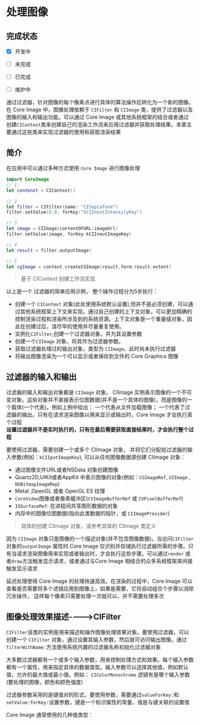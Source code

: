 # 处理图像 

## 完成状态  

- [x] 开发中
- [ ] 未完成
- [ ] 已完成
- [ ] 维护中


通过过滤器，针对图像的每个像素点进行具体的算法操作后转化为一个新的图像。在 Core Image 中，图像处理依赖于 `CIFilter` 和 `CIImage` 类，提供了过滤器以及图像的输入和输出功能。可以通过 Core Image 或其他系统框架的结合或者通过创建`CIContext`类来创建自己的渲染工作流来应用过滤器并获取处理结果。本章主要通过这些类来实现过滤器的使用和获取渲染结果


## 简介  
在应用中可以通过多种方式使用 `Core Image` 进行图像处理  

```swift
import CoreImage  
// 1
let contenxt = CIContext() 

// 2
let filter = CIFilter(name: "CISepiaTone")  
filter.setValue(0.8, forKey:"kCIInoutIntensityKey") 

// 3
let image = CIImage(contentOFURL:imageUrl)  
filter.setValue(image, forKey:kCIInoutImageKey) 

// 4 
let result = filter.outputImage!  

// 5
let cgImage = context.createCGImage(result,form:result.extent)


```  
> 基于 CIContext 创建工作流实现

以上是一个 过滤器的简单应用示例， 整个操作过程分为5步执行： 
*  创建一个 `CIContext` 对象(此处使用系统默认设置),但并不是必须创建，可以通过其他系统框架上下文来实现。通过自己创建的上下文对象，可以更加精确的控制渲染过程和渲染所涉及到的系统资源。上下文对象是一个重量级对象，因此在创建过后，请尽早的使用并尽量重复使用。    
* 实例化`CIFilter`,创建一个过滤器对象，并为其设置参数  
* 创建一个`CIImage` 对象，将其作为过滤器参数。  
* 获取过滤器处理过的输出对象，类型为 `CIImage`。此时尚未执行过滤器  
* 将输出图像渲染为一个可以显示或者保存到文件的 Core Graphics 图像  

## 过滤器的输入和输出  
过滤器的输入和输出对象都是 `CIImage` 对象。 CIImage 实例表示图像的一个不可变对象。这些对象并不直接表示位图数据(并不是一个具体的图像)，而是图像的一个载体(一个代表)。例如上例中给出： 一个代表从文件加载图像； 一个代表了过滤器的输出。只有在请求渲染图像以用来显示或输出时，Core Image 才会执行真个过程   
__设置过滤器并不是实时执行的，只有在最后需要获取直接结果时，才会执行整个过程__   


要使用过滤器，需要创建一个或多个 CIImage 对象， 并将它们分配给过滤器的输入参数(例如：`kCIIputImageKey`), 可以从任何图像数据源创建 CIImage 对象：  
* 通过图像文件URL或者NSData 对象创建图像  
* Quartz2D,UIKit或者AppKit 中表示图像的对象(例如：`CGImageRef`, `UIImage` , `NSBitmapImageRep`)  
* Metal ,OpenGL 或者 OpenGL ES 纹理  
* `CoreVideo`图像或者像素缓冲区(`CVImageBufferRef` 或 `CVPixelBufferRef`)  
* `IOSurfaceRef`: 在进程间共享图形数据的对象  
* 内存中的图像位图数据(指向此类数据的指针，或 `CIImageProvider`)

> 具体的创建 CIImage 对象，请参考具体的 CIImage 类定义   

因为  `CIImage` 对象只是图像的一个描述对象(并不包含图像数据)。当访问`CIFilter`对象的`outputImage` 属性时.Core Image 仅识别并存储执行过滤器所需的步骤。只有当请求渲染图像用来实现或者输出时，才会执行这些步骤。可以通过`render` 或者`draw`方法触发显示请求，或者通过与Core Image 相结合的众多系统框架来间接触发显示请求   

延迟处理使得 Core Image 的处理快速高效。在渲染的过程中，Core Image 可以查看是否需要将多个滤镜应用到图像上，如果是需要，它将自动组合个步骤以消除冗余操作， 这样每个像素只需要处理一次就可以，并不需要处理多次   

## 图像处理效果描述---->CIFilter  
`CIFilter`该类的实例是用来描述和操作图像处理效果对象。要使用过滤器，可以创建一个 `CIFilter` 对象，通过设置其输入参数，然后就可访问输出图像。通过`filterWithName:`方法使用系统内置的过滤器名称初始化过滤器对象   

大多数过滤器都有一个或多个输入参数，用来控制处理方式和效果。每个输入参数都有一个属性，用来指定具体的数据类型。输入参数可以选择其他值，例如默认值，允许的最大值或最小值。例如： `CIColorMonochrome` 滤镜有是哪个输入参数(要处理的图像，颜色和颜色强度)


过滤器参数采用的是键值对的形式，要使用参数，需要通过`valueForKey:`和`setValue:forKey:`设置参数，键是一个标识属性的常量，值是与键关联的设置值  

Core Image 通常使用的几种值类型：  

